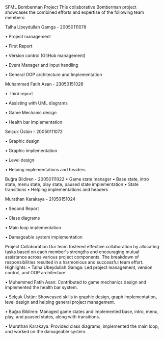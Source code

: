 SFML Bomberman Project
This collaborative Bomberman project showcases the combined efforts and expertise of the following team members:

Talha Ubeydullah Gamga - 20050111078

•	Project management

•	First Report

•	Version control (GitHub management)

•	Event Manager and Input handling

•	General OOP architecture and Implementation

Muhammed Fatih Asan - 23050151026

•	Third report

•	Assisting with UML diagrams

•	Game Mechanic design

•	Health bar implementation

Selçuk Üstün - 20050111072

•	Graphic design

•	Graphic implementation

•	Level design

•	Helping implementations and headers

Buğra Bildiren - 20050111022
•	Game state manager
•	Base state, intro state, menu state, play state, paused state implementation
•	State transitions
•	Helping implementations and headers

Murathan Karakaya - 21050151024

•	Second Report

•	Class diagrams

•	Main loop implementation

•	Damageable system implementation

Project Collaboration
Our team fostered effective collaboration by allocating tasks based on each member's strengths and encouraging mutual assistance across various project components. The breakdown of responsibilities resulted in a harmonious and successful team effort.
Highlights:
•	Talha Ubeydullah Gamga: Led project management, version control, and OOP architecture.

•	Muhammed Fatih Asan: Contributed to game mechanics design and implemented the health bar system.

•	Selçuk Üstün: Showcased skills in graphic design, graph implementation, level design and helping general project management.

•	Buğra Bildiren: Managed game states and implemented base, intro, menu, play, and paused states, along with transitions.

•	Murathan Karakaya: Provided class diagrams, implemented the main loop, and worked on the damageable system.

